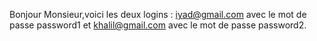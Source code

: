 Bonjour Monsieur,voici les deux logins : 
iyad@gmail.com avec le mot de passe password1
et khalil@gmail.com avec le mot de passe password2.
